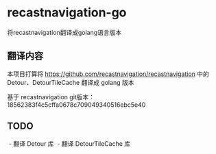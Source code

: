 # recastnavigation-go
将recastnavigation翻译成golang语言版本


## 翻译内容

本项目打算将 https://github.com/recastnavigation/recastnavigation 中的 Detour、DetourTileCache 翻译成 golang 版本

基于 recastnavigation git版本： 18562383f4c5cffa0678c709049340516ebc5e40


## TODO

  - 翻译 Detour 库
  - 翻译 DetourTileCache 库
  

